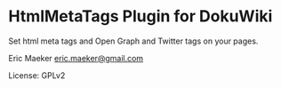 # HtmlMetaTags Plugin for DokuWiki

Set html meta tags and Open Graph and Twitter tags on your pages.

Eric Maeker <eric.maeker@gmail.com>

License: GPLv2